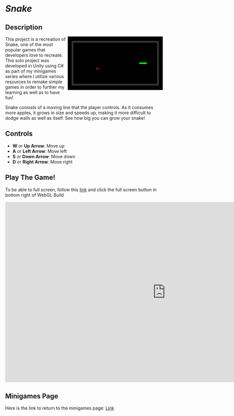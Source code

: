 # *Snake*

## Description
<img class="borderimage" align="right" width="304.128" height="171.072" src="https://github.com/SergeiBak/PersonalWebsite/blob/master/images/Snake.png?raw=true">
This project is a recreation of Snake, one of the most popular games that developers love to recreate. This solo project was developed in Unity using C# as 
part of my minigames series where I utilize various resources to remake simple games in order to further my learning as well as to have fun!      

Snake consists of a moving line that the player controls. As it consumes more apples, it grows in size and speeds up, making it more difficult to dodge 
walls as well as itself. See how big you can grow your snake!     

## Controls    
- **W** or **Up Arrow**: Move up
- **A** or **Left Arrow**: Move left
- **S** or **Down Arrow**: Move down
- **D** or **Right Arrow**: Move right

## Play The Game!
To be able to full screen, follow this [link](https://sergeibak.github.io/Snake/SnakeBuild/) and click the full screen button in bottom right of WebGL Build   

<center>
<iframe 
    src="https://sergeibak.github.io/Snake/SnakeBuild/index.html" 
    style="border:0px #000000 none;" 
    name="HeroTNG" 
    scrolling="no" 
    frameborder="1" 
    marginheight="px" 
    marginwidth="340px" 
    height="576px" 
    width="1024px">
</iframe>
</center>   

## Minigames Page
Here is the link to return to the minigames page: [Link](https://sergeibak.github.io/PersonalWebsite/Minigames)
